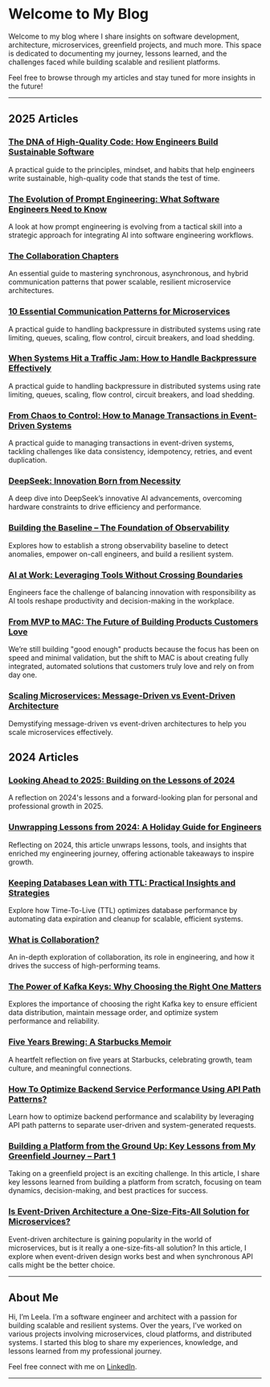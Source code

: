 # Welcome to My Blog

Welcome to my blog where I share insights on software development, architecture, microservices, greenfield projects, and much more. This space is dedicated to documenting my journey, lessons learned, and the challenges faced while building scalable and resilient platforms.

Feel free to browse through my articles and stay tuned for more insights in the future!

---
## 2025 Articles
### [The DNA of High-Quality Code: How Engineers Build Sustainable Software](2025/article11.md)
A practical guide to the principles, mindset, and habits that help engineers write sustainable, high-quality code that stands the test of time.

### [The Evolution of Prompt Engineering: What Software Engineers Need to Know](2025/article10.md)
A look at how prompt engineering is evolving from a tactical skill into a strategic approach for integrating AI into software engineering workflows.

### [The Collaboration Chapters](2025/article9.md)
An essential guide to mastering synchronous, asynchronous, and hybrid communication patterns that power scalable, resilient microservice architectures.

### [10 Essential Communication Patterns for Microservices](2025/article8.md)
A practical guide to handling backpressure in distributed systems using rate limiting, queues, scaling, flow control, circuit breakers, and load shedding.

### [When Systems Hit a Traffic Jam: How to Handle Backpressure Effectively](2025/article7.md)
A practical guide to handling backpressure in distributed systems using rate limiting, queues, scaling, flow control, circuit breakers, and load shedding.


### [From Chaos to Control: How to Manage Transactions in Event-Driven Systems](2025/article6.md)
A practical guide to managing transactions in event-driven systems, tackling challenges like data consistency, idempotency, retries, and event duplication.


### [DeepSeek: Innovation Born from Necessity](2025/article5.md)
A deep dive into DeepSeek’s innovative AI advancements, overcoming hardware constraints to drive efficiency and performance.

### [Building the Baseline – The Foundation of Observability](2025/article4.md)
Explores how to establish a strong observability baseline to detect anomalies, empower on-call engineers, and build a resilient system.

### [AI at Work: Leveraging Tools Without Crossing Boundaries](2025/article3.md)
Engineers face the challenge of balancing innovation with responsibility as AI tools reshape productivity and decision-making in the workplace.

### [From MVP to MAC: The Future of Building Products Customers Love](2025/article2.md)
We’re still building "good enough" products because the focus has been on speed and minimal validation, but the shift to MAC is about creating fully integrated, automated solutions that customers truly love and rely on from day one.

### [Scaling Microservices: Message-Driven vs Event-Driven Architecture](2025/article1.md)
Demystifying message-driven vs event-driven architectures to help you scale microservices effectively.

## 2024 Articles
### [Looking Ahead to 2025: Building on the Lessons of 2024](article9.md)
A reflection on 2024's lessons and a forward-looking plan for personal and professional growth in 2025.
### [Unwrapping Lessons from 2024: A Holiday Guide for Engineers](article8.md)
Reflecting on 2024, this article unwraps lessons, tools, and insights that enriched my engineering journey, offering actionable takeaways to inspire growth.
### [Keeping Databases Lean with TTL: Practical Insights and Strategies](article7.md)
Explore how Time-To-Live (TTL) optimizes database performance by automating data expiration and cleanup for scalable, efficient systems.
### [What is Collaboration?](article6.md)
An in-depth exploration of collaboration, its role in engineering, and how it drives the success of high-performing teams.
 
### [The Power of Kafka Keys: Why Choosing the Right One Matters](article5.md)
 Explores the importance of choosing the right Kafka key to ensure efficient data distribution, maintain message order, and optimize system performance and reliability.

### [Five Years Brewing: A Starbucks Memoir](article4.md)
A heartfelt reflection on five years at Starbucks, celebrating growth, team culture, and meaningful connections.

### [How To Optimize Backend Service Performance Using API Path Patterns?](article3.md)
Learn how to optimize backend performance and scalability by leveraging API path patterns to separate user-driven and system-generated requests.


### [Building a Platform from the Ground Up: Key Lessons from My Greenfield Journey – Part 1](article2.md)
Taking on a greenfield project is an exciting challenge. In this article, I share key lessons learned from building a platform from scratch, focusing on team dynamics, decision-making, and best practices for success.

### [Is Event-Driven Architecture a One-Size-Fits-All Solution for Microservices?](article1.md)
Event-driven architecture is gaining popularity in the world of microservices, but is it really a one-size-fits-all solution? In this article, I explore when event-driven design works best and when synchronous API calls might be the better choice.

---

## About Me

Hi, I’m Leela. I’m a software engineer and architect with a passion for building scalable and resilient systems. Over the years, I’ve worked on various projects involving microservices, cloud platforms, and distributed systems.
I started this blog to share my experiences, knowledge, and lessons learned from my professional journey.

Feel free connect with me on [LinkedIn](https://www.linkedin.com/in/leelakumili/).

---
